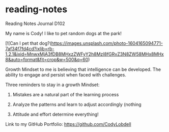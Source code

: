 # reading-notes

Reading Notes Journal D102

My name is Cody! I like to pet random dogs at the park!


[![Can I pet that dog?(https://images.unsplash.com/photo-1604165094771-7af34f7fd4cd?ixlib=rb-1.2.1&ixid=MnwxMjA3fDB8MHxzZWFyY2h8Mzl8fGRvZ3N8ZW58MHx8MHx8&auto=format&fit=crop&w=500&q=60)


Growth Mindset to me is believing that intelligence can be developed. The ability to engage and persist when faced with challenges.

Three reminders to stay in a growth Mindset:

1. Mistakes are a natural part of the learning process

2. Analyze the patterns and learn to adjust accordingly (nothing 

3. Attitude and effort determine everything!  

Link to my GitHub Portfolio: <https://github.com/CodyLobdell>
